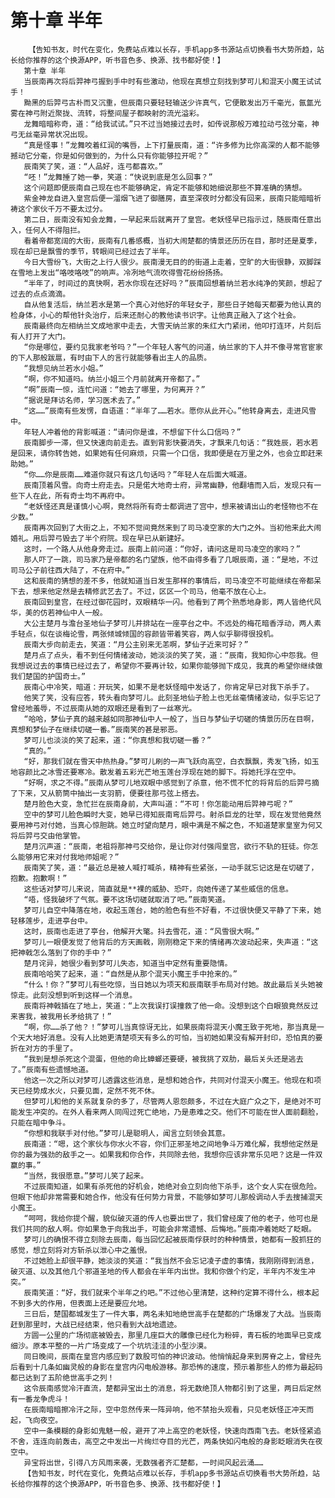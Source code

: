# 第十章 半年
        【告知书友，时代在变化，免费站点难以长存，手机app多书源站点切换看书大势所趋，站长给你推荐的这个换源APP，听书音色多、换源、找书都好使！】
       第十章 半年
       当辰南再次将后羿神弓握到手中时有些激动，他现在真想立刻找到梦可儿和混天小魔王试试手！
       黝黑的后羿弓古朴而又沉重，但辰南只要轻轻输送少许真气，它便散发出万千毫光，氤氲光雾在神弓附近聚拢、流转，将整间屋子都映射的流光溢彩。
       龙舞暗暗称奇，道：“给我试试。”只不过当她接过去时，如传说那般万难拉动弓弦分毫，神弓无丝毫异常状况出现。
       “真是怪事！”龙舞咬着红润的嘴唇，上下打量辰南，道：“许多修为比你高深的人都不能够撼动它分毫，你是如何做到的，为什么只有你能够拉开呢？”
       辰南笑了笑，道：“人品好，连弓都喜欢。”
       “呸！”龙舞捶了她一拳，笑道：“快说到底是怎么回事？”
       这个问题即便辰南自己现在也不能够确定，肯定不能够和她细说那些不算准确的猜想。
       紫金神龙自进入皇宫后便一溜烟飞进了御膳房，直至深夜时分都没有回来，辰南只能暗暗祈祷这个家伙千万不要太过分。
       第二日，辰南没有知会龙舞，一早起来后就离开了皇宫。老妖怪早已指示过，随辰南任意出入，任何人不得阻拦。
       看着帝都宽阔的大街，辰南有几番感概，当初大闹楚都的情景还历历在目，那时还是夏季，现在却已是飘雪的季节，转眼间已经过去了半年。
       今日大雪纷飞，大街之上行人很少。辰南漫无目的的街道上走着，空旷的大街很静，双脚踩在雪地上发出“咯吱咯吱”的响声。冷冽地气流吹得雪花纷纷扬扬。
       “半年了，时间过的真快啊，若水你现在还好吗？”辰南回想着纳兰若水纯净的笑颜，想起了过去的点点滴滴。
       自从他复活后，纳兰若水是第一个真心对他好的年轻女子，那些日子她每天都要为他认真的检身体，小心的帮他针灸治疗，后来还耐心的教他读书识字。让他真正融入了这个社会。
       辰南最终向左相纳兰文成地家中走去，大雪天纳兰家的朱红大门紧闭，他叩打连环，片刻后有人打开了大门。
       “你是哪位，要约见我家老爷吗？”一个年轻人客气的问道，纳兰家的下人并不像寻常官宦家的下人那般跋扈，有时由下人的言行就能够看出主人的品质。
       “我想见纳兰若水小姐。”
       “啊，你不知道吗。纳兰小姐三个月前就离开帝都了。”
       “啊”辰南一惊，连忙问道：“她去了哪里，为何离开？”
       “据说是拜访名师，学习医术去了。”
       “这……”辰南有些发愣，自语道：“半年了……若水。愿你从此开心。”他转身离去，走进风雪中。
       年轻人冲着他的背影喊道：“请问你是谁，不想留下什么口信吗？”
       辰南脚步一滞，但又快速向前走去。直到背影快要消失，才飘来几句话：“我姓辰，若水若是回来，请你转告她，如果她有任何麻烦，只需一个口信，我即便是在万里之外，也会立即赶来助她。”
       “你……你是辰南……难道你就只有这几句话吗？”年轻人在后面大喊道。
       辰南顶着风雪。向奇士府走去。只是偌大地奇士府，异常幽静，他翻墙而入后，发现只有一些下人在此，所有奇士均不再府中。
       “老妖怪还真是谨慎小心啊，竟然将所有奇士都调进了宫中，想来被请出山的老怪物也不在少数。”
       辰南再次回到了大街之上，不知不觉间竟然来到了司马凌空家的大门之外。当初他来此大闹婚礼。用后羿弓毁去了半个府院。现在早已从新建好。
       这时，一个路人从他身旁走过。辰南上前问道：“你好，请问这是司马凌空的家吗？”
       那人吓了一跳，司马家乃是帝都的名门望族，他不由得多看了几眼辰南，道：“是地，不过司马公子前往西大陆了，不在府中。”
       这和辰南的猜想的差不多，他就知道当日发生那样的事情后，司马凌空不可能继续在帝都呆下去，想来他定然是去精修武艺去了。不过，区区一个司马，他毫不放在心上。
       辰南回到皇宫，在经过御花园时，双眼精华一闪。他看到了两个熟悉地身影，两人皆绝代风华，美的仿若神仙中人一般。
       大公主楚月与澹台圣地仙子梦可儿并排站在一座亭台之中。不远处的梅花暗香浮动，两人素手轻点，似在谈梅论雪，两张倾城倾国的容颜皆带着笑容，两人似乎聊得很投机。
       辰南大步向前走去，笑道：“月公主别来无恙啊，梦仙子近来可好？”
       楚月点了点头，看不到任何情绪波动，她淡淡的笑了笑，道：“辰南，我知你心中怨我。但我想说过去的事情已经过去了，希望你不要再计较，如果你能够抛下成见，我真的希望你继续做我们楚国的护国奇士。”
       辰南心中冷笑，暗道：开玩笑，如果不是老妖怪暗中发话了，你肯定早已对我下杀手了。
       他笑了笑，没有应答，转头看向梦可儿。此刻圣地仙子脸上也无丝毫情绪波动，似乎忘记了曾经地羞辱，不过辰南从她的双眼还是看到了一丝寒光。
       “哈哈，梦仙子真的越来越如同那神仙中人一般了，当日与梦仙子切磋的情景历历在目啊，真想和梦仙子在继续切磋一番。”辰南笑的甚是邪恶。
       梦可儿也淡淡的笑了起来，道：“你真想和我切磋一番？”
       “真的。”
       “好，那我们就在雪天中热热身。”梦可儿刷的一声飞跃向高空，白衣飘飘，秀发飞扬，如玉地容颜比之冰雪还要寒冷。散发着五彩光芒地玉莲台浮现在她的脚下。将她托浮在空中。
       “好啊，求之不得。”辰南从梦可儿地双眼中感觉到了杀意，他不慌不忙的将背后的后羿弓摘了下来，又从箭筒中抽出一支羽箭，便要往那弓弦上搭去。
       楚月脸色大变，急忙拦在辰南身前，大声叫道：“不可！你怎能动用后羿神弓呢？”
       空中的梦可儿脸色瞬时大变，她早已得知辰南弯后羿弓。射杀巨龙的壮举，现在发觉他竟然要用神弓对付她，当真心惊胆跳。她立时望向楚月，眼中满是不解之色，不知道楚家皇室为何又将后羿弓交由他掌管。
       楚月沉声道：“辰南，老祖将那神弓交给你，是让你对付强闯皇宫，欲行不轨的狂徒。你怎么能够用它来对付我地师姐呢？”
       辰南笑了笑，道：“最近总是被人喊打喊杀，精神有些紧张，一动手就忘记这是在切磋了，抱歉。抱歉啊！”
       这些话对梦可儿来说，简直就是**裸的威胁、恐吓，向她传递了某些威信的信息。
       “唔，怪我破坏了气氛。要不这场切磋就取消了吧。”辰南笑道。
       梦可儿自空中降落在地，收起玉莲台，她的脸色有些不好看，不过很快便又平静了下来，她轻移莲步，走进亭台中。
       这时，辰南也走进了亭台，他解开大氅。抖去雪花，道：“风雪很大啊。”
       梦可儿一眼便发觉了他背后的方天画戟，刚刚稳定下来的情绪再次波动起来，失声道：“这把神戟怎么落到了你的手中？”
       楚月诧异，她很少看到梦可儿失态，知道当中定然有重要隐情。
       辰南哈哈笑了起来，道：“自然是从那个混天小魔王手中抢来的。”
       “什么！你？”梦可儿有些吃惊，当日她以为项天和辰南联手布局对付她。故此最后关头她被惊走。此刻没想到听到这样一个消息。
       辰南将神戟插在了地上，笑道：“上次我误打误撞救了他一命。没想到这个白眼狼竟然反过来害我，被我用长矛给挑了！”
       “啊，你……杀了他？！”梦可儿当真惊讶无比，如果辰南将混天小魔王致于死地，那当真是一个天大地好消息。没有人比她更清楚项天有多么的可怕，当初她如果没有解开封印，恐怕真的要折在对方的手里了。
       “我到是想杀死这个混蛋，但他的命比蟑螂还要硬，被我挑了双肋，最后关头还是逃去了。”辰南有些遗憾地道。
       他这一次之所以对梦可儿透露这些消息，是想和她合作，共同对付混天小魔王。他现在和项天已经势成水火，只要见面，定然不死不休。
       但梦可儿和他的关系就复杂的多了，尽管两人恩怨颇多，不过在大庭广众之下，是绝对不可能发生冲突的。在外人看来两人同闯过死亡绝地，乃是患难之交。他们不可能在世人面前翻脸，只能在暗中争斗。
       “你想和我联手对付他。”梦可儿是聪明人，闻言立刻领会其意。
       辰南道：“嗯，这个家伙与你水火不容，你们正邪圣地之间地争斗万难化解，我想他定然是你的最为强劲的敌手之一。如果我和你合作，共同除去他，我想你应该非常乐见吧？这是一件双赢的事。”
       “当然，我很愿意。”梦可儿笑了起来。
       不过辰南知道，如果有杀死他的好机会，她绝对会立刻向他下杀手，这个女人实在很危险。但眼下他却非常需要和她合作，他没有任何势力背景，不能够如梦可儿那般调动人手去搜捕混天小魔王。
       “呵呵，我给你提个醒，貌似破灭道的传人也要出世了，我们曾经废了他的老子，他可也是我们共同的敌人啊。你如果急于向我出手，可能会非常遗憾、后悔地。”辰南冲着她眨了眨眼。
       梦可儿的确恨不得立刻除去辰南，每当回忆起被辰南俘获时的种种情景，她都有一股抓狂的感觉，想立刻将对方斩杀以泄心中之羞恨。
       不过她脸上却很平静，她淡淡的笑道：“我当然不会忘记凌子虚的事情，我刚刚得到消息，破灭道、以及其他几个邪道圣地的传人都会在半年内出世。我和你做个约定，半年内不发生冲突。”
       辰南笑道：“好，我们就来个半年之约吧。”不过他心里清楚，这种约定算不得什么，根本起不到多大的作用，但表面上还是要应允地。
       三日后，楚国都城发生了一件大事，两名未知地绝世高手在楚都的广场爆发了大战。当辰南赶到那里时，大战已经结束，他只看到大战地遗迹。
       方圆一公里的广场彻底被毁去，那里几座巨大的雕像已经化为粉碎，青石板的地面早已变成细沙。原本平整的一片广场变成了一个坑坑洼洼的小型沙漠。
       同日晚间，辰南在皇宫内感应到了数股可怕的神识波动。他悄悄起身来到房脊之上，曾经先后看到十几条如幽灵般的身影在皇宫内闪电般游移。那恐怖的速度，预示着那些人的修为最起码都已达到了五阶绝世高手之列！
       这令辰南感觉冷汗直流，楚都异宝出土的消息，将无数绝顶人物都引到了这里，两日后定然有一番龙争虎斗！
       在辰南暗暗擦冷汗之际，空中忽然传来一阵异响，他不禁抬头观看，只见老妖怪正冲天而起，飞向夜空。
       空中一条模糊的身影如鬼魅一般，避开了冲上高空的老妖怪，快速向西南飞去。老妖怪紧追不舍，连连向前轰击，高空之中发出一片绚烂夺目的光芒，两条快如闪电般的身影眨眼消失在夜空中。
       异宝将出世，引得八方风雨来袭，无数强者齐汇楚都，一时间风起云涌……
       【告知书友，时代在变化，免费站点难以长存，手机app多书源站点切换看书大势所趋，站长给你推荐的这个换源APP，听书音色多、换源、找书都好使！】